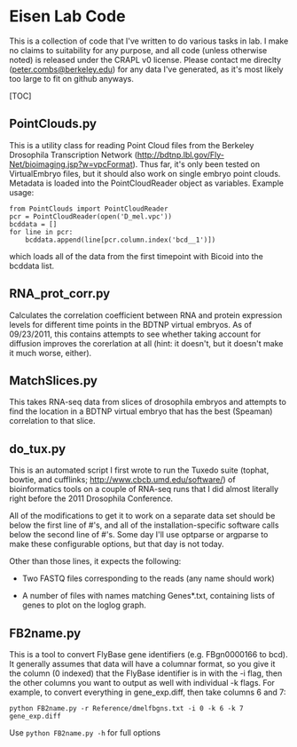 Eisen Lab Code
==============

This is a collection of code that I've written to do various tasks in lab.  I
make no claims to suitability for any purpose, and all code (unless otherwise
noted) is released under the CRAPL v0 license.  Please contact me direclty
(peter.combs@berkeley.edu) for any data I've generated, as it's most likely too
large to fit on github anyways.

[TOC]

PointClouds.py
--------------

This is a utility class for reading Point Cloud files from the Berkeley
Drosophila Transcription Network
(http://bdtnp.lbl.gov/Fly-Net/bioimaging.jsp?w=vpcFormat). Thus far, it's only
been tested on VirtualEmbryo files, but it should also work on single embryo
point clouds.  Metadata is loaded into the PointCloudReader object as
variables.  Example usage:

    from PointClouds import PointCloudReader
    pcr = PointCloudReader(open('D_mel.vpc'))
    bcddata = []
    for line in pcr:
        bcddata.append(line[pcr.column.index('bcd__1')])

which loads all of the data from the first timepoint with Bicoid into the
bcddata list.

RNA\_prot\_corr.py
------------------
Calculates the correlation coefficient between RNA and protein expression
levels for different time points in the BDTNP virtual embryos.  As of
09/23/2011, this contains attempts to see whether taking account for diffusion
improves the corerlation at all (hint: it doesn't, but it doesn't make it much
worse, either).

MatchSlices.py
--------------
This takes RNA-seq data from slices of drosophila embryos and attempts to find
the location in a BDTNP virtual embryo that has the best (Speaman) correlation
to that slice.


do\_tux.py
---------

This is an automated script I first wrote to run the Tuxedo suite (tophat,
bowtie, and cufflinks; http://www.cbcb.umd.edu/software/) of bioinformatics
tools on a couple of RNA-seq runs that I did almost literally right before the
2011 Drosophila Conference.

All of the modifications to get it to work on a separate data set should be
below the first line of #'s, and all of the installation-specific software
calls below the second line of #'s. Some day I'll use optparse or argparse to
make these configurable options, but that day is not today.

Other than those lines, it expects the following:

 * Two FASTQ files corresponding to the reads (any name should work)

 * A number of files with names matching  Genes*.txt, containing lists of genes
   to plot on the loglog graph.

FB2name.py
----------

This is a tool to convert FlyBase gene identifiers (e.g. FBgn0000166 to bcd).
It generally assumes that data will have a columnar format, so you give it the
column (0 indexed)  that the FlyBase identifier is in with the -i flag, then
the other columns you want to output as well with individual -k flags.  For
example, to convert everything in gene_exp.diff, then take columns 6 and 7:

	python FB2name.py -r Reference/dmelfbgns.txt -i 0 -k 6 -k 7 gene_exp.diff

Use `python FB2name.py -h` for full options
